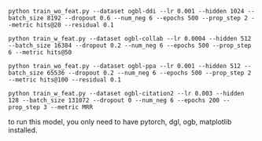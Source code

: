 ```python train_wo_feat.py --dataset ogbl-ddi --lr 0.001 --hidden 1024 --batch_size 8192 --dropout 0.6 --num_neg 6 --epochs 500 --prop_step 2 --metric hits@20 --residual 0.1```

```python train_w_feat.py --dataset ogbl-collab --lr 0.0004 --hidden 512 --batch_size 16384 --dropout 0.2 --num_neg 6 --epochs 500 --prop_step 6 --metric hits@50```

```python train_wo_feat.py --dataset ogbl-ppa --lr 0.001 --hidden 512 --batch_size 65536 --dropout 0.2 --num_neg 6 --epochs 500 --prop_step 2 --metric hits@100 --residual 0.1```

```python train_w_feat.py --dataset ogbl-citation2 --lr 0.003 --hidden 128 --batch_size 131072 --dropout 0 --num_neg 6 --epochs 200 --prop_step 3 --metric MRR```

to run this model, you only need to have pytorch, dgl, ogb, matplotlib installed.
